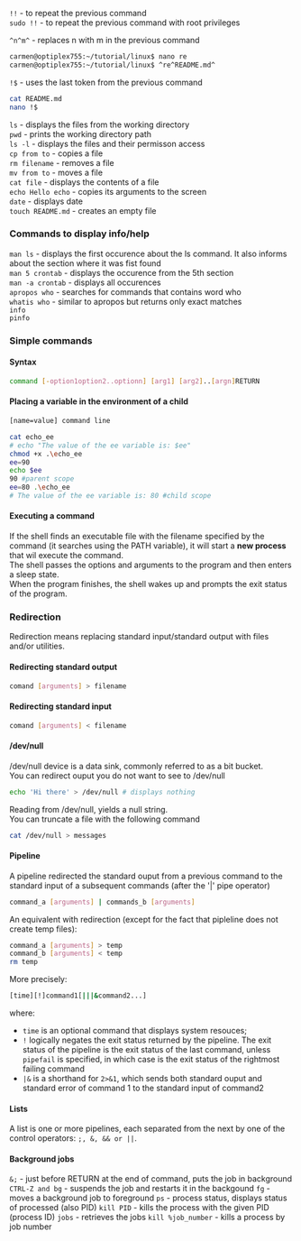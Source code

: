 `!!` - to repeat the previous command  
`sudo !!` - to repeat the previous command with root privileges  

`^n^m^` - replaces n with m in the previous command  
```bash 
carmen@optiplex755:~/tutorial/linux$ nano re
carmen@optiplex755:~/tutorial/linux$ ^re^README.md^
```

`!$` - uses the last token from the previous command  
```bash
cat README.md
nano !$
```

`ls` - displays the files from the working directory  
`pwd` - prints the working directory path  
`ls -l` - displays the files and their permisson access  
`cp from to` - copies a file  
`rm filename` - removes a file  
`mv from to` - moves a file  
`cat file` - displays the contents of a file  
`echo Hello echo` - copies its arguments to the screen  
`date` - displays date  
`touch README.md` - creates an empty file  
  
### Commands to display info/help  
`man ls` - displays the first occurence about the ls command. It also informs
about the section where it was fist found  
`man 5 crontab` - displays the occurence from the 5th section  
`man -a crontab` - displays all occurences  
`apropos who` - searches for commands that contains word who  
`whatis who` - similar to apropos but returns only exact matches  
`info`  
`pinfo`  

### Simple commands  
#### Syntax
``` bash
command [-option1option2..optionn] [arg1] [arg2]..[argn]RETURN
```

#### Placing a variable in the environment of a child
``` bash
[name=value] command line
```
``` bash
cat echo_ee
# echo "The value of the ee variable is: $ee" 
chmod +x .\echo_ee
ee=90
echo $ee
90 #parent scope
ee=80 .\echo_ee
# The value of the ee variable is: 80 #child scope

```

#### Executing a command
If the shell finds an executable file with the filename specified by the command (it searches using the PATH variable),
it will start a **new process** that wil execute the command.  
The shell passes the options and arguments to the program and then enters a sleep state.  
When the program finishes, the shell wakes up and prompts the exit status of the program.  

### Redirection
Redirection means replacing standard input/standard output with files and/or utilities.

#### Redirecting standard output
```bash
comand [arguments] > filename
```

#### Redirecting standard input
```bash
comand [arguments] < filename
```

#### /dev/null
/dev/null device is a data sink, commonly referred to as a bit bucket.  
You can redirect ouput you do not want to see to /dev/null  
``` bash
echo 'Hi there' > /dev/null # displays nothing
```

Reading from /dev/null, yields a null string.  
You can truncate a file with the following command  
``` bash
cat /dev/null > messages
```

#### Pipeline
A pipeline redirected the standard ouput from a previous command to the standard input of a subsequent commands (after the '|' pipe operator)

```bash
command_a [arguments] | commands_b [arguments]
```
An equivalent with redirection (except for the fact that pipleline does not create temp files):
```bash
command_a [arguments] > temp
command_b [arguments] < temp
rm temp
```

More precisely:
```bash
[time][!]command1[|||&command2...]
```
where:
- `time` is an optional command that displays system resouces;
- `!` logically negates the exit status returned by the pipeline. The exit status of the pipeline is the exit status of
the last command, unless `pipefail` is specified, in which case is the exit status of the rightmost failing command
- `|&` is a shorthand for `2>&1`, which sends both standard ouput and standard error of command 1 to the standard
input of command2


#### Lists
A list is one or more pipelines, each separated from the next by one
of the control operators: `;, &, && or ||`.

#### Background jobs
`&;` - just before RETURN at the end of command, puts the job in 
background
`CTRL-Z and bg` - suspends the job and restarts it in the backgound
`fg` - moves a background job to foreground
`ps` - process status, displays status of processed (also PID)
`kill PID` - kills the process with the given PID (process ID)
`jobs` - retrieves the jobs
`kill %job_number` - kills a process by job number
